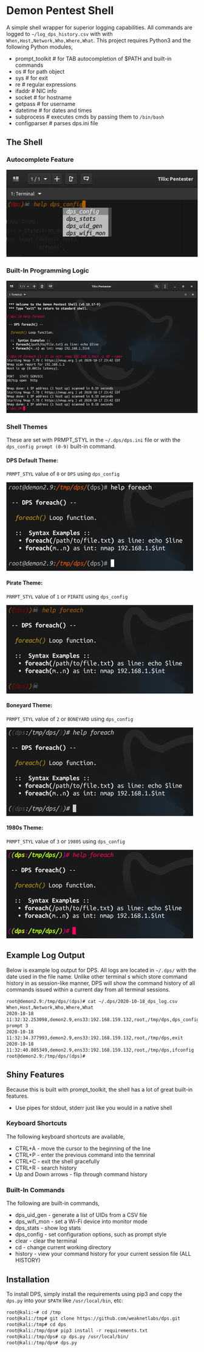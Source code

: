 # Demon Pentest Shell
A simple shell wrapper for superior logging capabilities. All commands are logged to ```~/log_dps_history.csv``` with with ```When,Host,Network,Who,Where,What```.
This project requires Python3 and the following Python modules,
* prompt_toolkit # for TAB autocompletion of $PATH and built-in commands
* os # for path object
* sys # for exit
* re # regular expressions
* ifaddr # NIC info
* socket # for hostname
* getpass # for username
* datetime # for dates and times
* subprocess # executes cmds by passing them to `/bin/bash`
* configparser # parses dps.ini file

## The Shell
### Autocomplete Feature
![Screenshot of auto-complete text](images/screenshots/dps-autocomplete.PNG)
### Built-In Programming Logic
![foreach() function screenshot](images/screenshots/dps_foreach.png)
### Shell Themes
These are set with PRMPT_STYL in the `~/.dps/dps.ini` file or with the `dps_config prompt (0-9)` built-in command.
#### DPS Default Theme:
`PRMPT_STYL` value of `0` or `DPS` using `dps_config`

![DPS theme 0](images/screenshots/dps_0.png)
#### Pirate Theme:
`PRMPT_STYL` value of `1` or `PIRATE` using `dps_config`

![DPS theme 2](images/screenshots/pirate_1.png)
#### Boneyard Theme:
`PRMPT_STYL` value of `2` or `BONEYARD` using `dps_config`

![DPS theme 3](images/screenshots/boneyard_2.png)
#### 1980s Theme:
`PRMPT_STYL` value of `3` or `1980S` using `dps_config`

![DPS theme 3](images/screenshots/1980s_3.png)

## Example Log Output
Below is example log output for DPS. All logs are located in `~/.dps/` with the date used in the file name. Unlike other terminal s which store command history in as session-like manner, DPS will show the command history of all commands issued within a current day from all terminal sessions.
```
root@demon2.9:/tmp/dps/(dps)# cat ~/.dps/2020-10-18_dps_log.csv                                         
When,Host,Network,Who,Where,What
2020-10-18 11:32:32.253098,demon2.9,ens33:192.168.159.132,root,/tmp/dps,dps_config prompt 3
2020-10-18 11:32:34.377993,demon2.9,ens33:192.168.159.132,root,/tmp/dps,exit
2020-10-18 11:32:40.805349,demon2.9,ens33:192.168.159.132,root,/tmp/dps,ifconfig
root@demon2.9:/tmp/dps/(dps)#                                                                           
```
## Shiny Features
Because this is built with prompt_toolkit, the shell has a lot of great built-in features. 
* Use pipes for stdout, stderr just like you would in a native shell
### Keyboard Shortcuts
The following keyboard shortcuts are available,
* CTRL+A - move the cursor to the beginning of the line
* CTRL+P - enter the previous command into the temrinal
* CTRL+C - exit the shell gracefully
* CTRL+R - search history
* Up and Down arrows - flip through command history
### Built-In Commands
The following are built-in commands,
* dps_uid_gen - generate a list of UIDs from a CSV file
* dps_wifi_mon - set a Wi-Fi device into monitor mode
* dps_stats - show log stats
* dps_config - set configuration options, such as prompt style
* clear - clear the terminal
* cd - change current working directory
* history - view your command history for your current session file (ALL HISTORY)

## Installation
To install DPS, simply install the requirements using pip3 and copy the ```dps.py``` into your ```$PATH``` like ```/usr/local/bin```, etc:
```
root@kali:~# cd /tmp
root@kali:/tmp# git clone https://github.com/weaknetlabs/dps.git
root@kali:/tmp# cd dps
root@kali:/tmp/dps# pip3 install -r requirements.txt
root@kali:/tmp/dps# cp dps.py /usr/local/bin/
root@kali:/tmp/dps# dps.py
```
